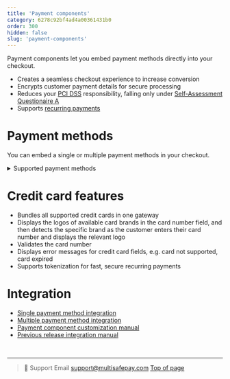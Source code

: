 ```yaml
---
title: 'Payment components'
category: 6278c92bf4ad4a00361431b0
order: 300
hidden: false
slug: 'payment-components'
---
```

Payment components let you embed payment methods directly into your checkout.

- Creates a seamless checkout experience to increase conversion
- Encrypts customer payment details for secure processing
- Reduces your [PCI DSS](/pci-dss/) responsibility, falling only under [Self-Assessment Questionaire A](https://www.pcisecuritystandards.org/documents/SAQ_A_v3.pdf)
- Supports [recurring payments](/recurring-payments/)

# Payment methods

You can embed a single or multiple payment methods in your checkout.

<details id="supported-payment-methods">
<summary>Supported payment methods</summary>
<br>

- [Bancontact](/bancontact/)
- [Bank Transfer](/bank-transfer/)
- Credit cards:  
    - [American Express](/amex/)
    - [Mastercard](/mastercard/)
    - [Visa](/visa/)
    - [Maestro](/maestro/)
- [iDEAL](/ideal/)
- [PayPal](/paypal/)
- [SEPA Direct Debit](/sepa-direct-debit/)
- [Sofort](/sofort/)

</details>

# Credit card features

- Bundles all supported credit cards in one gateway
- Displays the logos of available card brands in the card number field, and then detects the specific brand as the customer enters their card number and displays the relevant logo
- Validates the card number
- Displays error messages for credit card fields, e.g. card not supported, card expired
- Supports tokenization for fast, secure recurring payments

# Integration 

- [Single payment method integration](/payment-component-single/)
- [Multiple payment method integration](/payment-component-multiple/)
- [Payment component customization manual](/payment-component-customization/)
- [Previous release integration manual](/payment-component-previous-release/)
<br>

---

> 💬  Support
> Email <support@multisafepay.com>
[Top of page](#)